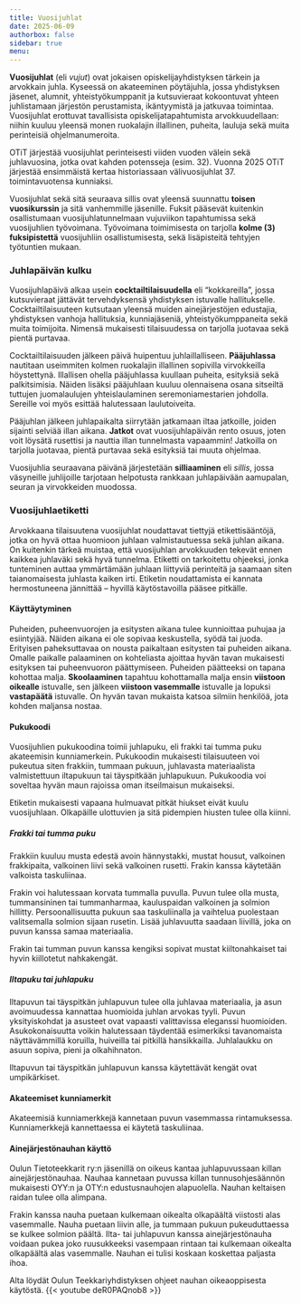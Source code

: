 ```yaml
---
title: Vuosijuhlat
date: 2025-06-09
authorbox: false
sidebar: true
menu:
---
```


**Vuosijuhlat** (eli _vujut_) ovat jokaisen opiskelijayhdistyksen tärkein ja arvokkain juhla.
Kyseessä on akateeminen pöytäjuhla, jossa yhdistyksen jäsenet, alumnit, yhteistyökumppanit ja kutsuvieraat
kokoontuvat yhteen juhlistamaan järjestön perustamista, ikäntyymistä ja jatkuvaa toimintaa. 
Vuosijuhlat erottuvat tavallisista opiskelijatapahtumista arvokkuudellaan: 
niihin kuuluu yleensä monen ruokalajin illallinen, puheita, lauluja sekä muita perinteisiä ohjelmanumeroita.

OTiT järjestää vuosijuhlat perinteisesti viiden vuoden välein sekä juhlavuosina, jotka ovat kahden potensseja (esim. 32).
Vuonna 2025 OTiT järjestää ensimmäistä kertaa historiassaan välivuosijuhlat 37. toimintavuotensa kunniaksi.

Vuosijuhlat sekä sitä seuraava sillis ovat yleensä suunnattu **toisen vuosikurssin** ja sitä vanhemmille jäsenille.
Fuksit pääsevät kuitenkin osallistumaan vuosijuhlatunnelmaan vujuviikon tapahtumissa sekä vuosijuhlien työvoimana.
Työvoimana toimimisesta on tarjolla **kolme (3) fuksipistettä** vuosijuhliin osallistumisesta, sekä lisäpisteitä tehtyjen työtuntien mukaan.

### Juhlapäivän kulku
Vuosijuhlapäivä alkaa usein **cocktailtilaisuudella** eli “kokkareilla”, jossa kutsuvieraat jättävät tervehdyksensä yhdistyksen istuvalle hallitukselle.
Cocktailtilaisuuteen kutsutaan yleensä muiden ainejärjestöjen edustajia, yhdistyksen vanhoja hallituksia, kunniajäseniä,
yhteistyökumppaneita sekä muita toimijoita. Nimensä mukaisesti tilaisuudessa on tarjolla juotavaa sekä pientä purtavaa.

Cocktailtilaisuuden jälkeen päivä huipentuu juhlaillalliseen. **Pääjuhlassa** nautitaan useimmiten kolmen ruokalajin illallinen
sopivilla virvokkeilla höystettynä. Illallisen ohella pääjuhlassa kuullaan puheita, esityksiä sekä palkitsimisia.
Näiden lisäksi pääjuhlaan kuuluu olennaisena osana sitseiltä tuttujen juomalaulujen yhteislaulaminen seremoniamestarien johdolla.
Sereille voi myös esittää halutessaan laulutoiveita.

Pääjuhlan jälkeen juhlapaikalta siirrytään jatkamaan iltaa jatkoille, joiden sijainti selviää illan aikana.
**Jatkot** ovat vuosijuhlapäivän rento osuus, joten voit löysätä rusettisi ja nauttia illan tunnelmasta vapaammin!
Jatkoilla on tarjolla juotavaa, pientä purtavaa sekä esityksiä tai muuta ohjelmaa.

Vuosijuhlia seuraavana päivänä järjestetään **silliaaminen** eli _sillis_, jossa väsyneille juhlijoille tarjotaan helpotusta rankkaan juhlapäivään
aamupalan, seuran ja virvokkeiden muodossa.

### Vuosijuhlaetiketti

Arvokkaana tilaisuutena vuosijuhlat noudattavat tiettyjä etikettisääntöjä, jotka on hyvä ottaa huomioon juhlaan valmistautuessa sekä juhlan aikana.
On kuitenkin tärkeä muistaa, että vuosijuhlan arvokkuuden tekevät ennen kaikkea juhlaväki sekä hyvä tunnelma. Etiketti on tarkoitettu ohjeeksi,
jonka tunteminen auttaa ymmärtämään juhlaan liittyviä perinteitä ja saamaan siten taianomaisesta juhlasta kaiken irti.
Etiketin noudattamista ei kannata hermostuneena jännittää – hyvillä käytöstavoilla pääsee pitkälle.

#### Käyttäytyminen
Puheiden, puheenvuorojen ja esitysten aikana tulee kunnioittaa puhujaa ja esiintyjää. Näiden aikana ei ole sopivaa keskustella, syödä tai juoda.
Erityisen paheksuttavaa on nousta paikaltaan esitysten tai puheiden aikana. Omalle paikalle palaaminen on kohteliasta ajoittaa hyvän tavan mukaisesti
esityksen tai puheenvuoron päättymiseen. Puheiden päätteeksi on tapana kohottaa malja. **Skoolaaminen** tapahtuu kohottamalla malja ensin **viistoon oikealle** istuvalle,
sen jälkeen **viistoon vasemmalle** istuvalle ja lopuksi **vastapäätä** istuvalle. On hyvän tavan mukaista katsoa silmiin henkilöä, jota kohden maljansa nostaa.

#### Pukukoodi
Vuosijuhlien pukukoodina toimii juhlapuku, eli frakki tai tumma puku akateemisin kunniamerkein.
Pukukoodin mukaisesti tilaisuuteen voi pukeutua siten frakkiin, tummaan pukuun, juhlavasta materiaalista valmistettuun iltapukuun tai täyspitkään juhlapukuun.
Pukukoodia voi soveltaa hyvän maun rajoissa oman itseilmaisun mukaiseksi.

Etiketin mukaisesti vapaana hulmuavat pitkät hiukset eivät kuulu vuosijuhlaan. Olkapäille ulottuvien ja sitä pidempien hiusten tulee olla kiinni.

##### Frakki tai tumma puku

Frakkiin kuuluu musta edestä avoin hännystakki, mustat housut, valkoinen frakkipaita, valkoinen liivi sekä valkoinen rusetti.
Frakin kanssa käytetään valkoista taskuliinaa.

Frakin voi halutessaan korvata tummalla puvulla. Puvun tulee olla musta, tummansininen tai tummanharmaa, kauluspaidan valkoinen ja solmion hillitty.
Persoonallisuutta pukuun saa taskuliinalla ja vaihtelua puolestaan valitsemalla solmion sijaan rusetin.
Lisää juhlavuutta saadaan liivillä, joka on puvun kanssa samaa materiaalia.

Frakin tai tumman puvun kanssa kengiksi sopivat mustat kiiltonahkaiset tai hyvin kiillotetut nahkakengät.

##### Iltapuku tai juhlapuku

Iltapuvun tai täyspitkän juhlapuvun tulee olla juhlavaa materiaalia, ja asun avoimuudessa kannattaa huomioida juhlan arvokas tyyli.
Puvun yksityiskohdat ja asusteet ovat vapaasti valittavissa eleganssi huomioiden.
Asukokonaisuutta voikin halutessaan täydentää esimerkiksi tavanomaista näyttävämmillä koruilla, huiveilla tai pitkillä hansikkailla.
Juhlalaukku on asuun sopiva, pieni ja olkahihnaton.

Iltapuvun tai täyspitkän juhlapuvun kanssa käytettävät kengät ovat umpikärkiset.

#### Akateemiset kunniamerkit

Akateemisiä kunniamerkkejä kannetaan puvun vasemmassa rintamuksessa. Kunniamerkkejä kannettaessa ei käytetä taskuliinaa.

#### Ainejärjestönauhan käyttö

Oulun Tietoteekkarit ry:n jäsenillä on oikeus kantaa juhlapuvussaan killan ainejärjestönauhaa. Nauhaa kannetaan puvussa
killan tunnusohjesäännön mukaisesti OYY:n ja OTY:n edustusnauhojen alapuolella. Nauhan keltaisen raidan tulee olla alimpana.

Frakin kanssa nauha puetaan kulkemaan oikealta olkapäältä viistosti alas vasemmalle. Nauha puetaan liivin alle, ja tummaan pukuun pukeuduttaessa se kulkee solmion päältä.
Ilta- tai juhlapuvun kanssa ainejärjestönauha voidaan pukea joko ruusukkeeksi vasempaan rintaan tai kulkemaan oikealta olkapäältä alas vasemmalle.
Nauhan ei tulisi koskaan koskettaa paljasta ihoa.

Alta löydät Oulun Teekkariyhdistyksen ohjeet nauhan oikeaoppisesta käytöstä.
{{< youtube deR0PAQnob8 >}}




